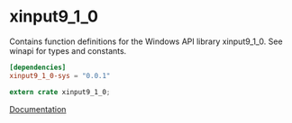 # xinput9_1_0 #
Contains function definitions for the Windows API library xinput9_1_0. See winapi for types and constants.

```toml
[dependencies]
xinput9_1_0-sys = "0.0.1"
```

```rust
extern crate xinput9_1_0;
```

[Documentation](https://retep998.github.io/doc/winapi/xinput9_1_0/)
